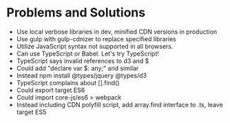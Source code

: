 # Problems and Solutions
* Use local verbose libraries in dev, minified CDN versions in production
 * Use gulp with gulp-cdnizer to replace specified libraries
* Utilize JavaScript syntax not supported in all browsers.
 * Can use TypeScript or Babel.  Let's try TypeScript!
* TypeScript says invalid references to d3 and $
 * Could add "declare var $: any;" and similar
 * Instead npm install @types/jquery @types/d3
* TypeScript complains about [].find()
 * Could export target ES6
 * Could import core-js/es6 > webpack
 * Instead including CDN polyfill script, add array.find interface to .ts, leave target ES5